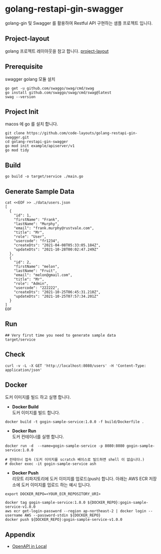 # golang-restapi-gin-swagger
golang-gin 및 Swagger 를 활용하여 Restful API 구현하는 샘플 프로젝트 입니다.

## Project-layout
golang 프로젝트 레이아웃을 참고 합니다.
[project-layout](https://github.com/golang-standards/project-layout)


## Prerequisite
swagger golang 모듈 설치
```
go get -u github.com/swaggo/swag/cmd/swag
go install github.com/swaggo/swag/cmd/swag@latest
swag --version
```

## Project Init
macos 에 go 를 설치 합니다.
```shell
git clone https://github.com/code-layouts/golang-restapi-gin-swagger.git
cd golang-restapi-gin-swagger
go mod init example/apiserver/v1
go mod tidy 
```

## Build
```
go build -o target/service ./main.go
```

## Generate Sample Data
```
cat <<EOF >> ./data/users.json
[
  {
    "id": 1,
    "firstName": "Frank",
    "lastName": "Murphy",
    "email": "frank.murphy@rustvale.com",
    "title": "Mr",
    "role": "User",
    "usercode": "fr1234",
    "createDts": "2021-04-08T05:33:05.184Z",
    "updateDts": "2021-10-28T00:02:47.249Z"
  },
  {
    "id": 2,
    "firstName": "melon",
    "lastName": "Fruit",
    "email": "melon@gmail.com",
    "title": "Mr",
    "role": "Admin",
    "usercode": "222222",
    "createDts": "2021-10-25T06:45:31.210Z",
    "updateDts": "2021-10-25T07:57:34.201Z"
  }
]
EOF
```

## Run
```
## Very first time you need to generate sample data
target/service
```

## Check
```
curl -v -L -X GET 'http://localhost:8080/users' -H 'Content-Type: application/json'
```

## Docker
도커 이미지를 빌드 하고 실행 합니다.

- **Docker Build**  
도커 이미지를 빌드 합니다. 
```
docker build -t gogin-sample-service:1.0.0 -f build/Dockerfile .
```

- **Docker Run**  
도커 컨테이너를 실행 합니다.
```
docker run -d  --name=gogin-sample-service -p 8080:8080 gogin-sample-service:1.0.0

# 컨테이너 접속 (도커 이미지를 scratch 베이스로 빌드하면 shell 이 없습니다.)
# docker exec -it gogin-sample-service ash
```

- **Docker Push**  
리모트 리파지토리에 도커 이미지를 업로드(push) 합니다.
아래는 AWS ECR 저장소에 도커 이미지를 업로드 하는 예시 입니다. 
```
export DOCKER_REPO=<YOUR_ECR_REPOSITORY_URI>

docker tag gogin-sample-service:1.0.0 ${DOCKER_REPO}:gogin-sample-service-v1.0.0
aws ecr get-login-password --region ap-northeast-2 | docker login --username AWS --password-stdin ${DOCKER_REPO}
docker push ${DOCKER_REPO}:gogin-sample-service-v1.0.0
```

## Appendix
- [OpenAPI in Local](http://localhost:8080/swagger/index.html)